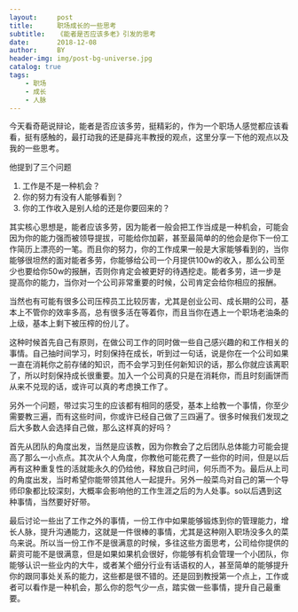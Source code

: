 ```yaml
---
layout:     post
title:      职场成长的一些思考
subtitle:   《能者是否应该多老》引发的思考
date:       2018-12-08
author:     BY
header-img: img/post-bg-universe.jpg
catalog: true
tags:
    - 职场
    - 成长
    - 人脉
---
```


今天看奇葩说辩论，能者是否应该多劳，挺精彩的，作为一个职场人感觉都应该看看，挺有感触的，最打动我的还是薛兆丰教授的观点，这里分享一下他的观点以及我的一些思考。

他提到了三个问题

 1. 工作是不是一种机会？
 2. 你的努力有没有人能够看到？
 3. 你的工作收入是别人给的还是你要回来的？

其实核心思想是，能者应该多劳，因为能者一般会把工作当成是一种机会，可能会因为你的能力强而被领导提拔，可能给你加薪，甚至最简单的的他会是你下一份工作简历上漂亮的一笔。而且你的努力，你的工作成果一般是大家能够看到的，当你能够很坦然的面对能者多劳，你能够给公司一个月提供100w的收入，那么公司至少也要给你50w的报酬，否则你肯定会被更好的待遇挖走。能者多劳，进一步是提高你的能力，当你对一个公司非常重要的时候，公司肯定会给你相应的报酬。

当然也有可能有很多公司压榨员工比较厉害，尤其是创业公司、成长期的公司，基本上不管你的效率多高，总有很多活在等着你，而且当你在遇上一个职场老油条的上级，基本上剩下被压榨的份儿了。

这种时候首先自己有原则，在做公司工作的同时做一些自己感兴趣的和工作相关的事情。自己抽时间学习，时刻保持在成长，听到过一句话，说是你在一个公司如果一直在消耗你之前存储的知识，而不会学习到任何新知识的话，那么你就应该离职了，所以时刻保持成长很重要。加入一个公司真的只是在消耗你，而且时刻画饼而从来不兑现的话，或许可以真的考虑换工作了。


另外一个问题，带过实习生的应该都有相同的感受，基本上给教一个事情，你至少需要教三遍，而有这些时间，你或许已经自己做了三四遍了。很多时候我们发现之后大多数人会选择自己做，那么这样真的好吗？

首先从团队的角度出发，当然是应该教，因为你教会了之后团队总体能力可能会提高了那么一小点点。其次从个人角度，你教他可能花费了一些你的时间，但是以后再有这种重复性的活就能永久的仍给他，释放自己时间，何乐而不为。最后从上司的角度出发，当时希望你能带领其他人一起提升。另外一般菜鸟对自己的第一个导师印象都比较深刻，大概率会影响他的工作生涯之后的为人处事。so以后遇到这种事情，当然要好好带。

最后讨论一些出了工作之外的事情，一份工作中如果能够锻炼到你的管理能力，增长人脉，提升沟通能力，这就是一件很棒的事情，尤其是这种刚入职场没多久的菜鸟来说。所以当一份工作不是很满意的时候，多往这些方面思考，公司给你提供的薪资可能不是很满意，但是如果如果机会很好，你能够有机会管理一个小团队，你能够认识一些业内的大牛，或者某个细分行业有话语权的人，甚至简单的能够提升你的跟同事处关系的能力，这些都是很不错的。还是回到教授第一个点上，工作或者可以看作是一种机会，那么你的怨气少一点，踏实做一些事情，提升自己最重要。

